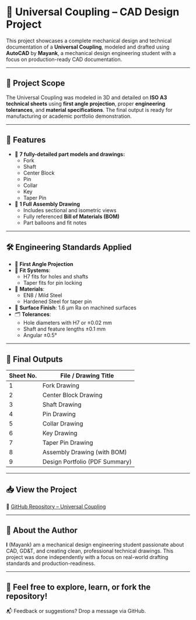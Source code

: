 # 🔩 Universal Coupling – CAD Design Project

This project showcases a complete mechanical design and technical documentation of a **Universal Coupling**, modeled and drafted using **AutoCAD** by **Mayank**, a mechanical design engineering student with a focus on production-ready CAD documentation.

---

## 📐 Project Scope

The Universal Coupling was modeled in 3D and detailed on **ISO A3 technical sheets** using **first angle projection**, proper **engineering tolerances**, and **material specifications**. The final output is ready for manufacturing or academic portfolio demonstration.

---

## 📌 Features

- 🔧 **7 fully-detailed part models and drawings:**
  - Fork
  - Shaft
  - Center Block
  - Pin
  - Collar
  - Key
  - Taper Pin
- 🧩 **1 Full Assembly Drawing**
  - Includes sectional and isometric views
  - Fully referenced **Bill of Materials (BOM)**
  - Part balloons and fit notes

---

## 🛠️ Engineering Standards Applied

- 📐 **First Angle Projection**
- 🧪 **Fit Systems**:
  - H7 fits for holes and shafts
  - Taper fits for pin locking
- 🔩 **Materials**:
  - EN8 / Mild Steel
  - Hardened Steel for taper pin
- 🎯 **Surface Finish**: 1.6 µm Ra on machined surfaces
- 🗂️ **Tolerances**:
  - Hole diameters with H7 or ±0.02 mm
  - Shaft and feature lengths ±0.1 mm
  - Angular ±0.5°

---

## 📄 Final Outputs

| Sheet No. | File / Drawing Title             |
|-----------|----------------------------------|
| 1         | Fork Drawing                     |
| 2         | Center Block Drawing             |
| 3         | Shaft Drawing                    |
| 4         | Pin Drawing                      |
| 5         | Collar Drawing                   |
| 6         | Key Drawing                      |
| 7         | Taper Pin Drawing                |
| 8         | Assembly Drawing (with BOM)      |
| 9         | Design Portfolio (PDF Summary)   |

---

## 📥 View the Project

🔗 [GitHub Repository – Universal Coupling](https://github.com/vashmayank/Autocad_designs/tree/main/projects/UNIVERSAL-COUPLING)

---

## 👤 About the Author

**I** (Mayank) am a mechanical design engineering student passionate about CAD, GD&T, and creating clean, professional technical drawings. This project was done independently with a focus on real-world drafting standards and production-readiness.

---

## 🧠 Feel free to explore, learn, or fork the repository!  
📬 Feedback or suggestions? Drop a message via GitHub.

